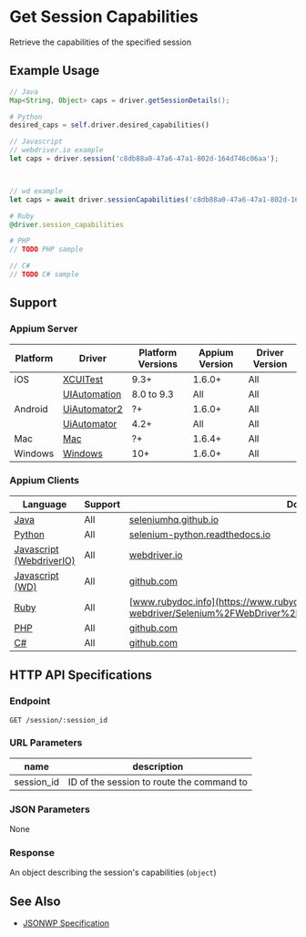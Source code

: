 # Get Session Capabilities

Retrieve the capabilities of the specified session
## Example Usage

```java
// Java
Map<String, Object> caps = driver.getSessionDetails();

```

```python
# Python
desired_caps = self.driver.desired_capabilities()

```

```javascript
// Javascript
// webdriver.io example
let caps = driver.session('c8db88a0-47a6-47a1-802d-164d746c06aa');



// wd example
let caps = await driver.sessionCapabilities('c8db88a0-47a6-47a1-802d-164d746c06aa');

```

```ruby
# Ruby
@driver.session_capabilities

```

```php
# PHP
// TODO PHP sample

```

```csharp
// C#
// TODO C# sample

```



## Support

### Appium Server

|Platform|Driver|Platform Versions|Appium Version|Driver Version|
|--------|----------------|------|--------------|--------------|
| iOS | [XCUITest](/docs/en/drivers/ios-xcuitest.md) | 9.3+ | 1.6.0+ | All |
|  | [UIAutomation](/docs/en/drivers/ios-uiautomation.md) | 8.0 to 9.3 | All | All |
| Android | [UiAutomator2](/docs/en/drivers/android-uiautomator2.md) | ?+ | 1.6.0+ | All |
|  | [UiAutomator](/docs/en/drivers/android-uiautomator.md) | 4.2+ | All | All |
| Mac | [Mac](/docs/en/drivers/mac.md) | ?+ | 1.6.4+ | All |
| Windows | [Windows](/docs/en/drivers/windows.md) | 10+ | 1.6.0+ | All |

### Appium Clients

|Language|Support|Documentation|
|--------|-------|-------------|
|[Java](https://github.com/appium/java-client/releases/latest)| All |  [seleniumhq.github.io](https://seleniumhq.github.io/selenium/docs/api/java/org/openqa/selenium/remote/server/ActiveSessions.html#get-org.openqa.selenium.remote.SessionId-)  |
|[Python](https://github.com/appium/python-client/releases/latest)| All |  [selenium-python.readthedocs.io](http://selenium-python.readthedocs.io/api.html#selenium.webdriver.remote.webdriver.WebDriver.desired_capabilities)  |
|[Javascript (WebdriverIO)](http://webdriver.io/index.html)| All |  [webdriver.io](http://webdriver.io/api/protocol/session.html)  |
|[Javascript (WD)](https://github.com/admc/wd/releases/latest)| All |  [github.com](https://github.com/admc/wd/blob/master/lib/commands.js#L227)  |
|[Ruby](https://github.com/appium/ruby_lib/releases/latest)| All |  [www.rubydoc.info](https://www.rubydoc.info/gems/selenium-webdriver/Selenium%2FWebDriver%2FRemote%2FOSS%2FBridge:session_capabilities)  |
|[PHP](https://github.com/appium/php-client/releases/latest)| All |  [github.com](https://github.com/appium/php-client/)  |
|[C#](https://github.com/appium/appium-dotnet-driver/releases/latest)| All |  [github.com](https://github.com/appium/appium-dotnet-driver/)  |

## HTTP API Specifications

### Endpoint

`GET /session/:session_id`

### URL Parameters

|name|description|
|----|-----------|
|session_id|ID of the session to route the command to|

### JSON Parameters

None

### Response

An object describing the session's capabilities (`object`)

## See Also

* [JSONWP Specification](https://github.com/SeleniumHQ/selenium/wiki/JsonWireProtocol#sessionsessionid)
